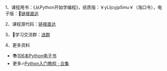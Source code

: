 1、课程用书：《从Python开始学编程》，纸质版：￥yLIjcyjp5mu￥（淘口令），电子版：👀[链接直达](https://mp.weixin.qq.com/s/wuKtpeInbwM6UwwuKyUcfQ)

2、课程源代码：[链接直达](https://gitee.com/zhaofeng092/python_auto_office/tree/master/B%E7%AB%99/%E9%9D%9E%E4%B8%93%E4%B8%9A%E4%BA%BA%E5%91%98%E7%9A%84Python%E5%85%A5%E9%97%A8%E8%AF%BE/%E9%85%8D%E5%A5%97%E6%BA%90%E4%BB%A3%E7%A0%81)

3、🚸学习交流群：[进群](https://mp.weixin.qq.com/s/oLSUxE1RwTFK5iJFb-jFgQ) 

4、更多资料

- 📚[106本Python电子书](https://mp.weixin.qq.com/s/Wa27Or7SaChF5rCw7LLdVg)
- 更多🔥[Python入门教程 · 合集](https://gitee.com/zhaofeng092/python_auto_office/blob/master/%E5%85%B3%E9%94%AE%E8%AF%8D/%E7%BE%A4%E8%81%8A/%E6%9C%80%E6%96%B0%E6%95%99%E7%A8%8B/%E5%85%A5%E9%97%A8.md)